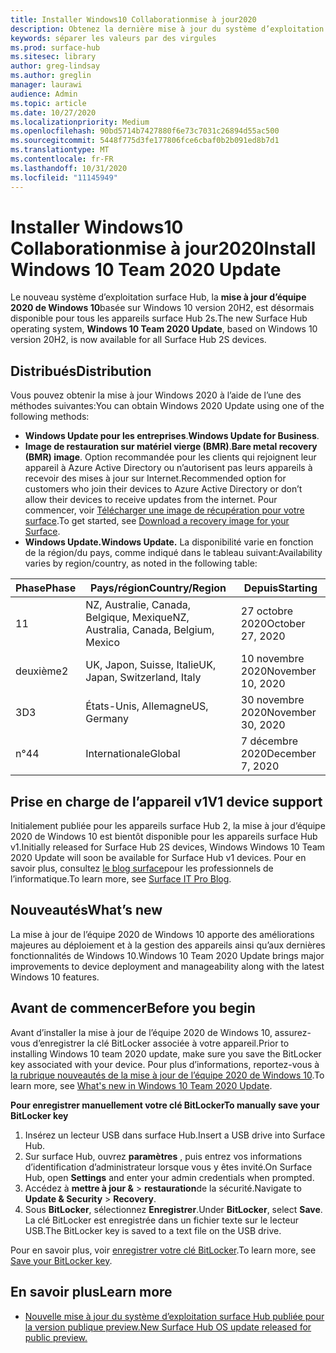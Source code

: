 ```yaml
---
title: Installer Windows10 Collaborationmise à jour2020
description: Obtenez la dernière mise à jour du système d’exploitation surface Hub, mise à jour d’équipe 2020 de Windows 10.
keywords: séparer les valeurs par des virgules
ms.prod: surface-hub
ms.sitesec: library
author: greg-lindsay
ms.author: greglin
manager: laurawi
audience: Admin
ms.topic: article
ms.date: 10/27/2020
ms.localizationpriority: Medium
ms.openlocfilehash: 90bd5714b7427880f6e73c7031c26894d55ac500
ms.sourcegitcommit: 5448f775d3fe177806fce6cbaf0b2b091ed8b7d1
ms.translationtype: MT
ms.contentlocale: fr-FR
ms.lasthandoff: 10/31/2020
ms.locfileid: "11145949"
---
```

# <span data-ttu-id="9b665-104">Installer Windows10 Collaborationmise à jour2020</span><span class="sxs-lookup"><span data-stu-id="9b665-104">Install Windows 10 Team 2020 Update</span></span> 

<span data-ttu-id="9b665-105">Le nouveau système d’exploitation surface Hub, la **mise à jour d’équipe 2020 de Windows 10**basée sur Windows 10 version 20H2, est désormais disponible pour tous les appareils surface Hub 2s.</span><span class="sxs-lookup"><span data-stu-id="9b665-105">The new Surface Hub operating system, **Windows 10 Team 2020 Update**, based on Windows 10 version 20H2, is now available for all Surface Hub 2S devices.</span></span>  

## <span data-ttu-id="9b665-106">Distribués</span><span class="sxs-lookup"><span data-stu-id="9b665-106">Distribution</span></span>

<span data-ttu-id="9b665-107">Vous pouvez obtenir la mise à jour Windows 2020 à l’aide de l’une des méthodes suivantes:</span><span class="sxs-lookup"><span data-stu-id="9b665-107">You can obtain Windows 2020 Update using one of the following methods:</span></span>

- <span data-ttu-id="9b665-108">**Windows Update pour les entreprises**.</span><span class="sxs-lookup"><span data-stu-id="9b665-108">**Windows Update for Business**.</span></span>
- <span data-ttu-id="9b665-109">**Image de restauration sur matériel vierge (BMR)**.</span><span class="sxs-lookup"><span data-stu-id="9b665-109">**Bare metal recovery (BMR) image**.</span></span> <span data-ttu-id="9b665-110">Option recommandée pour les clients qui rejoignent leur appareil à Azure Active Directory ou n’autorisent pas leurs appareils à recevoir des mises à jour sur Internet.</span><span class="sxs-lookup"><span data-stu-id="9b665-110">Recommended option for customers who join their devices to Azure Active Directory or don’t allow their devices to receive updates from the internet.</span></span> <span data-ttu-id="9b665-111">Pour commencer, voir [Télécharger une image de récupération pour votre surface](https://support.microsoft.com/surfacerecoveryimage).</span><span class="sxs-lookup"><span data-stu-id="9b665-111">To get started, see [Download a recovery image for your Surface](https://support.microsoft.com/surfacerecoveryimage).</span></span>
- **<span data-ttu-id="9b665-112">Windows Update.</span><span class="sxs-lookup"><span data-stu-id="9b665-112">Windows Update.</span></span>** <span data-ttu-id="9b665-113">La disponibilité varie en fonction de la région/du pays, comme indiqué dans le tableau suivant:</span><span class="sxs-lookup"><span data-stu-id="9b665-113">Availability varies by region/country, as noted in the following table:</span></span>

| <span data-ttu-id="9b665-114">Phase</span><span class="sxs-lookup"><span data-stu-id="9b665-114">Phase</span></span> | <span data-ttu-id="9b665-115">Pays/région</span><span class="sxs-lookup"><span data-stu-id="9b665-115">Country/Region</span></span>                         | <span data-ttu-id="9b665-116">Depuis</span><span class="sxs-lookup"><span data-stu-id="9b665-116">Starting</span></span>          |
| ----- | -------------------------------------- | ----------------- |
| <span data-ttu-id="9b665-117">1</span><span class="sxs-lookup"><span data-stu-id="9b665-117">1</span></span>     | <span data-ttu-id="9b665-118">NZ, Australie, Canada, Belgique, Mexique</span><span class="sxs-lookup"><span data-stu-id="9b665-118">NZ, Australia, Canada, Belgium, Mexico</span></span> | <span data-ttu-id="9b665-119">27 octobre 2020</span><span class="sxs-lookup"><span data-stu-id="9b665-119">October 27, 2020</span></span>  |
| <span data-ttu-id="9b665-120">deuxième</span><span class="sxs-lookup"><span data-stu-id="9b665-120">2</span></span>     | <span data-ttu-id="9b665-121">UK, Japon, Suisse, Italie</span><span class="sxs-lookup"><span data-stu-id="9b665-121">UK, Japan, Switzerland, Italy</span></span>          | <span data-ttu-id="9b665-122">10 novembre 2020</span><span class="sxs-lookup"><span data-stu-id="9b665-122">November 10, 2020</span></span> |
| <span data-ttu-id="9b665-123">3D</span><span class="sxs-lookup"><span data-stu-id="9b665-123">3</span></span>     | <span data-ttu-id="9b665-124">États-Unis, Allemagne</span><span class="sxs-lookup"><span data-stu-id="9b665-124">US, Germany</span></span>                            | <span data-ttu-id="9b665-125">30 novembre 2020</span><span class="sxs-lookup"><span data-stu-id="9b665-125">November 30, 2020</span></span> |
| <span data-ttu-id="9b665-126">n°4</span><span class="sxs-lookup"><span data-stu-id="9b665-126">4</span></span>     | <span data-ttu-id="9b665-127">Internationale</span><span class="sxs-lookup"><span data-stu-id="9b665-127">Global</span></span>                                 | <span data-ttu-id="9b665-128">7 décembre 2020</span><span class="sxs-lookup"><span data-stu-id="9b665-128">December 7, 2020</span></span>  |


## <span data-ttu-id="9b665-129">Prise en charge de l’appareil v1</span><span class="sxs-lookup"><span data-stu-id="9b665-129">V1 device support</span></span> 

<span data-ttu-id="9b665-130">Initialement publiée pour les appareils surface Hub 2, la mise à jour d’équipe 2020 de Windows 10 est bientôt disponible pour les appareils surface Hub v1.</span><span class="sxs-lookup"><span data-stu-id="9b665-130">Initially released for Surface Hub 2S devices, Windows Windows 10 Team 2020 Update will soon be available for Surface Hub v1 devices.</span></span> <span data-ttu-id="9b665-131">Pour en savoir plus, consultez [le blog surface](https://techcommunity.microsoft.com/t5/surface-it-pro-blog/surface-hub-windows-10-team-2020-update-available-october-27/ba-p/1810739)pour les professionnels de l’informatique.</span><span class="sxs-lookup"><span data-stu-id="9b665-131">To learn more, see [Surface IT Pro Blog](https://techcommunity.microsoft.com/t5/surface-it-pro-blog/surface-hub-windows-10-team-2020-update-available-october-27/ba-p/1810739).</span></span>
 
## <span data-ttu-id="9b665-132">Nouveautés</span><span class="sxs-lookup"><span data-stu-id="9b665-132">What’s new</span></span>

<span data-ttu-id="9b665-133">La mise à jour de l’équipe 2020 de Windows 10 apporte des améliorations majeures au déploiement et à la gestion des appareils ainsi qu’aux dernières fonctionnalités de Windows 10.</span><span class="sxs-lookup"><span data-stu-id="9b665-133">Windows 10 Team 2020 Update brings major improvements to device deployment and manageability along with the latest Windows 10 features.</span></span> 
 
## <span data-ttu-id="9b665-134">Avant de commencer</span><span class="sxs-lookup"><span data-stu-id="9b665-134">Before you begin</span></span>

<span data-ttu-id="9b665-135">Avant d’installer la mise à jour de l’équipe 2020 de Windows 10, assurez-vous d’enregistrer la clé BitLocker associée à votre appareil.</span><span class="sxs-lookup"><span data-stu-id="9b665-135">Prior to installing Windows 10 team 2020 update, make sure you save the BitLocker key associated with your device.</span></span> <span data-ttu-id="9b665-136">Pour plus d’informations, reportez-vous à [la rubrique nouveautés de la mise à jour de l’équipe 2020 de Windows 10](surface-hub-2020-update-whats-new.md).</span><span class="sxs-lookup"><span data-stu-id="9b665-136">To learn more, see [What's new in Windows 10 Team 2020 Update](surface-hub-2020-update-whats-new.md).</span></span>

**<span data-ttu-id="9b665-137">Pour enregistrer manuellement votre clé BitLocker</span><span class="sxs-lookup"><span data-stu-id="9b665-137">To manually save your BitLocker key</span></span>**

1. <span data-ttu-id="9b665-138">Insérez un lecteur USB dans surface Hub.</span><span class="sxs-lookup"><span data-stu-id="9b665-138">Insert a USB drive into Surface Hub.</span></span>
2. <span data-ttu-id="9b665-139">Sur surface Hub, ouvrez **paramètres** , puis entrez vos informations d’identification d’administrateur lorsque vous y êtes invité.</span><span class="sxs-lookup"><span data-stu-id="9b665-139">On Surface Hub, open **Settings** and enter your admin credentials when prompted.</span></span>
3. <span data-ttu-id="9b665-140">Accédez à **mettre à jour &**  >  **restauration**de la sécurité.</span><span class="sxs-lookup"><span data-stu-id="9b665-140">Navigate to **Update & Security** > **Recovery**.</span></span>
4. <span data-ttu-id="9b665-141">Sous **BitLocker**, sélectionnez **Enregistrer**.</span><span class="sxs-lookup"><span data-stu-id="9b665-141">Under **BitLocker**, select **Save**.</span></span> <span data-ttu-id="9b665-142">La clé BitLocker est enregistrée dans un fichier texte sur le lecteur USB.</span><span class="sxs-lookup"><span data-stu-id="9b665-142">The BitLocker key is saved to a text file on the USB drive.</span></span>

<span data-ttu-id="9b665-143">Pour en savoir plus, voir [enregistrer votre clé BitLocker](save-bitlocker-key-surface-hub.md).</span><span class="sxs-lookup"><span data-stu-id="9b665-143">To learn more, see [Save your BitLocker key](save-bitlocker-key-surface-hub.md).</span></span>


## <span data-ttu-id="9b665-144">En savoir plus</span><span class="sxs-lookup"><span data-stu-id="9b665-144">Learn more</span></span>


- [<span data-ttu-id="9b665-145">Nouvelle mise à jour du système d’exploitation surface Hub publiée pour la version publique preview.</span><span class="sxs-lookup"><span data-stu-id="9b665-145">New Surface Hub OS update released for public preview.</span></span>](https://techcommunity.microsoft.com/t5/surface-it-pro-blog/new-surface-hub-os-update-released-for-public-preview/ba-p/1534823)

